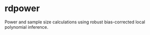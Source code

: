 # rdpower
Power and sample size calculations using robust bias-corrected local polynomial inference.
